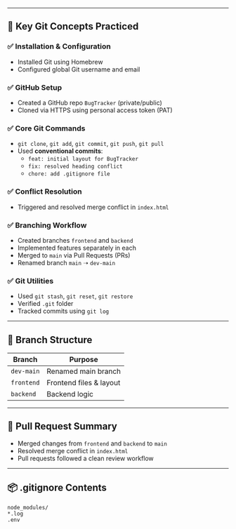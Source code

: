 
---

## 🧠 Key Git Concepts Practiced

### ✅ Installation & Configuration
- Installed Git using Homebrew
- Configured global Git username and email

### ✅ GitHub Setup
- Created a GitHub repo `BugTracker` (private/public)
- Cloned via HTTPS using personal access token (PAT)

### ✅ Core Git Commands
- `git clone`, `git add`, `git commit`, `git push`, `git pull`
- Used **conventional commits**:  
  - `feat: initial layout for BugTracker`  
  - `fix: resolved heading conflict`  
  - `chore: add .gitignore file`

### ✅ Conflict Resolution
- Triggered and resolved merge conflict in `index.html`

### ✅ Branching Workflow
- Created branches `frontend` and `backend`
- Implemented features separately in each
- Merged to `main` via Pull Requests (PRs)
- Renamed branch `main` ➝ `dev-main`

### ✅ Git Utilities
- Used `git stash`, `git reset`, `git restore`
- Verified `.git` folder
- Tracked commits using `git log`

---

## 🌳 Branch Structure

| Branch     | Purpose                    |
|------------|----------------------------|
| `dev-main` | Renamed main branch        |
| `frontend` | Frontend files & layout    |
| `backend`  | Backend logic              |

---

## 🔀 Pull Request Summary

- Merged changes from `frontend` and `backend` to `main`
- Resolved merge conflict in `index.html`
- Pull requests followed a clean review workflow

---

## 📦 .gitignore Contents

```gitignore
node_modules/
*.log
.env
